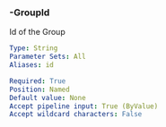 ### -GroupId
Id of the Group

```yaml
Type: String
Parameter Sets: All
Aliases: id

Required: True
Position: Named
Default value: None
Accept pipeline input: True (ByValue)
Accept wildcard characters: False
```
